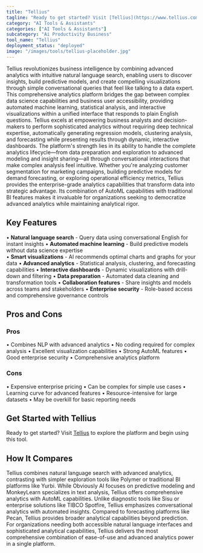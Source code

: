 ```yaml
---
title: "Tellius"
tagline: "Ready to get started? Visit [Tellius](https://www.tellius.com) to explore the platform and begin using this tool...."
category: "AI Tools & Assistants"
categories: ["AI Tools & Assistants"]
subcategory: "Ai Productivity Business"
tool_name: "Tellius"
deployment_status: "deployed"
image: "/images/tools/tellius-placeholder.jpg"
---
```

Tellius revolutionizes business intelligence by combining advanced analytics with intuitive natural language search, enabling users to discover insights, build predictive models, and create compelling visualizations through simple conversational queries that feel like talking to a data expert. This comprehensive analytics platform bridges the gap between complex data science capabilities and business user accessibility, providing automated machine learning, statistical analysis, and interactive visualizations within a unified interface that responds to plain English questions. Tellius excels at empowering business analysts and decision-makers to perform sophisticated analytics without requiring deep technical expertise, automatically generating regression models, clustering analysis, and forecasting while presenting results through dynamic, interactive dashboards. The platform's strength lies in its ability to handle the complete analytics lifecycle—from data preparation and exploration to advanced modeling and insight sharing—all through conversational interactions that make complex analysis feel intuitive. Whether you're analyzing customer segmentation for marketing campaigns, building predictive models for demand forecasting, or exploring operational efficiency metrics, Tellius provides the enterprise-grade analytics capabilities that transform data into strategic advantage. Its combination of AutoML capabilities with traditional BI features makes it invaluable for organizations seeking to democratize advanced analytics while maintaining analytical rigor.

## Key Features

• **Natural language search** - Query data using conversational English for instant insights
• **Automated machine learning** - Build predictive models without data science expertise  
• **Smart visualizations** - AI recommends optimal charts and graphs for your data
• **Advanced analytics** - Statistical analysis, clustering, and forecasting capabilities
• **Interactive dashboards** - Dynamic visualizations with drill-down and filtering
• **Data preparation** - Automated data cleaning and transformation tools
• **Collaboration features** - Share insights and models across teams and stakeholders
• **Enterprise security** - Role-based access and comprehensive governance controls

## Pros and Cons

### Pros
• Combines NLP with advanced analytics
• No coding required for complex analysis
• Excellent visualization capabilities
• Strong AutoML features
• Good enterprise security
• Comprehensive analytics platform

### Cons
• Expensive enterprise pricing
• Can be complex for simple use cases
• Learning curve for advanced features
• Resource-intensive for large datasets
• May be overkill for basic reporting needs

## Get Started with Tellius

Ready to get started? Visit [Tellius](https://www.tellius.com) to explore the platform and begin using this tool.

## How It Compares

Tellius combines natural language search with advanced analytics, contrasting with simpler exploration tools like Polymer or traditional BI platforms like Yurbi. While Obviously AI focuses on predictive modeling and MonkeyLearn specializes in text analysis, Tellius offers comprehensive analytics with AutoML capabilities. Unlike diagnostic tools like Sisu or enterprise solutions like TIBCO Spotfire, Tellius emphasizes conversational analytics with automated insights. Compared to forecasting platforms like Pecan, Tellius provides broader analytical capabilities beyond prediction. For organizations needing both accessible natural language interfaces and sophisticated analytical capabilities, Tellius delivers the most comprehensive combination of ease-of-use and advanced analytics power in a single platform.